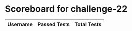 # Scoreboard for challenge-22
| Username   | Passed Tests | Total Tests |
|------------|--------------|-------------|
